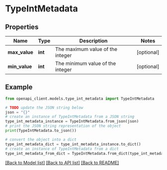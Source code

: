 # TypeIntMetadata


## Properties

Name | Type | Description | Notes
------------ | ------------- | ------------- | -------------
**max_value** | **int** | The maximum value of the integer | [optional] 
**min_value** | **int** | The minimum value of the integer | [optional] 

## Example

```python
from openapi_client.models.type_int_metadata import TypeIntMetadata

# TODO update the JSON string below
json = "{}"
# create an instance of TypeIntMetadata from a JSON string
type_int_metadata_instance = TypeIntMetadata.from_json(json)
# print the JSON string representation of the object
print(TypeIntMetadata.to_json())

# convert the object into a dict
type_int_metadata_dict = type_int_metadata_instance.to_dict()
# create an instance of TypeIntMetadata from a dict
type_int_metadata_from_dict = TypeIntMetadata.from_dict(type_int_metadata_dict)
```
[[Back to Model list]](../README.md#documentation-for-models) [[Back to API list]](../README.md#documentation-for-api-endpoints) [[Back to README]](../README.md)


